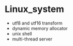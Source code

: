 # Linux_system

 - utf8 and utf16 transform
 - dynamic memory allocator
 - unix shell
 - multi-thread server
 
 
